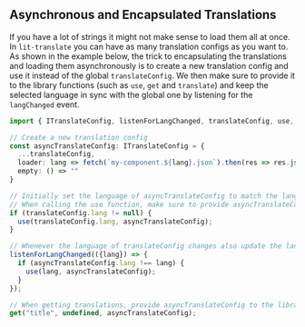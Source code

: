 ## Asynchronous and Encapsulated Translations

If you have a lot of strings it might not make sense to load them all at once. In `lit-translate` you can have as many translation configs as you want to. As shown in the example below, the trick to encapsulating the translations and loading them asynchronously is to create a new translation config and use it instead of the global `translateConfig`. We then make sure to provide it to the library functions (such as `use`, `get` and `translate`) and keep the selected language in sync with the global one by listening for the `langChanged` event.

```typescript
import { ITranslateConfig, listenForLangChanged, translateConfig, use, get } from "lit-translate";

// Create a new translation config
const asyncTranslateConfig: ITranslateConfig = {
  ...translateConfig,
  loader: lang => fetch(`my-component.${lang}.json`).then(res => res.json()),
  empty: () => ""
}

// Initially set the language of asyncTranslateConfig to match the language of translateConfig.
// When calling the use function, make sure to provide asyncTranslateConfig.
if (translateConfig.lang != null) {
  use(translateConfig.lang, asyncTranslateConfig);
}

// Whenever the language of translateConfig changes also update the language of the asyncTranslateConfig to load the strings.
listenForLangChanged(({lang}) => {
  if (asyncTranslateConfig.lang !== lang) {
    use(lang, asyncTranslateConfig);
  }
});

// When getting translations, provide asyncTranslateConfig to the library functions
get("title", undefined, asyncTranslateConfig);
```